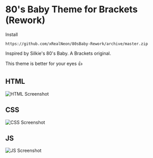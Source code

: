 80's Baby Theme for Brackets (Rework)
============================

Install
```
https://github.com/xRealNeon/80sBaby-Rework/archive/master.zip
```

Inspired by Silkie's 80's Baby. A Brackets original.

This theme is better for your eyes :+1:

## HTML
![HTML Screenshot](https://github.com/xRealNeon/80sBaby-Rework/blob/master/screenshots/html.png)

## CSS
![CSS Screenshot](https://github.com/xRealNeon/80sBaby-Rework/blob/master/screenshots/css.png)

## JS
![JS Screenshot](https://github.com/xRealNeon/80sBaby-Rework/blob/master/screenshots/js.png)
